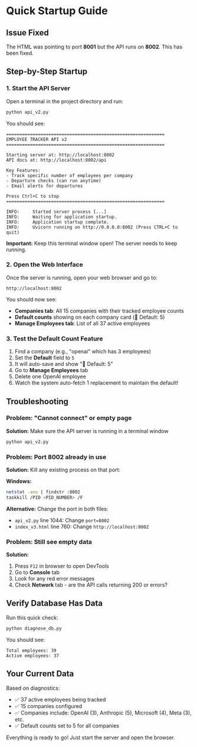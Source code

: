 # Quick Startup Guide

## Issue Fixed

The HTML was pointing to port **8001** but the API runs on **8002**. This has been fixed.

## Step-by-Step Startup

### 1. Start the API Server

Open a terminal in the project directory and run:

```bash
python api_v2.py
```

You should see:
```
============================================================
EMPLOYEE TRACKER API v2
============================================================

Starting server at: http://localhost:8002
API docs at: http://localhost:8002/api

Key Features:
- Track specific number of employees per company
- Departure checks (can run anytime)
- Email alerts for departures

Press Ctrl+C to stop
============================================================

INFO:     Started server process [...]
INFO:     Waiting for application startup.
INFO:     Application startup complete.
INFO:     Uvicorn running on http://0.0.0.0:8002 (Press CTRL+C to quit)
```

**Important:** Keep this terminal window open! The server needs to keep running.

### 2. Open the Web Interface

Once the server is running, open your web browser and go to:

```
http://localhost:8002
```

You should now see:
- **Companies tab**: All 15 companies with their tracked employee counts
- **Default counts** showing on each company card (🎯 Default: 5)
- **Manage Employees tab**: List of all 37 active employees

### 3. Test the Default Count Feature

1. Find a company (e.g., "openai" which has 3 employees)
2. Set the **Default** field to `5`
3. It will auto-save and show "🎯 Default: 5"
4. Go to **Manage Employees** tab
5. Delete one OpenAI employee
6. Watch the system auto-fetch 1 replacement to maintain the default!

## Troubleshooting

### Problem: "Cannot connect" or empty page

**Solution:** Make sure the API server is running in a terminal window

```bash
python api_v2.py
```

### Problem: Port 8002 already in use

**Solution:** Kill any existing process on that port:

**Windows:**
```bash
netstat -ano | findstr :8002
taskkill /PID <PID_NUMBER> /F
```

**Alternative:** Change the port in both files:
- `api_v2.py` line 1044: Change `port=8002`
- `index_v3.html` line 760: Change `http://localhost:8002`

### Problem: Still see empty data

**Solution:**
1. Press `F12` in browser to open DevTools
2. Go to **Console** tab
3. Look for any red error messages
4. Check **Network** tab - are the API calls returning 200 or errors?

## Verify Database Has Data

Run this quick check:

```bash
python diagnose_db.py
```

You should see:
```
Total employees: 39
Active employees: 37
```

## Your Current Data

Based on diagnostics:
- ✅ 37 active employees being tracked
- ✅ 15 companies configured
- ✅ Companies include: OpenAI (3), Anthropic (5), Microsoft (4), Meta (3), etc.
- ✅ Default counts set to 5 for all companies

Everything is ready to go! Just start the server and open the browser.
